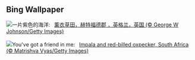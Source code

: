 ## Bing Wallpaper
![](https://www.bing.com/th?id=OHR.HertfordshireLavender_ZH-CN9771886404_UHD.jpg&w=1000)一片紫色的海洋:&nbsp;&ensp;[薰衣草田，赫特福德郡 ，英格兰，英国 (© George W Johnson/Getty Images)](https://www.bing.com/th?id=OHR.HertfordshireLavender_ZH-CN9771886404_UHD.jpg)
<br><br/>
![](https://www.bing.com/th?id=OHR.ImpalaOxpecker_EN-US6835989068_UHD.jpg&w=1000)You've got a friend in me:&nbsp;&ensp;[Impala and red-billed oxpecker, South Africa (© Matrishva Vyas/Getty Images)](https://www.bing.com/th?id=OHR.ImpalaOxpecker_EN-US6835989068_UHD.jpg)
<br><br/>

